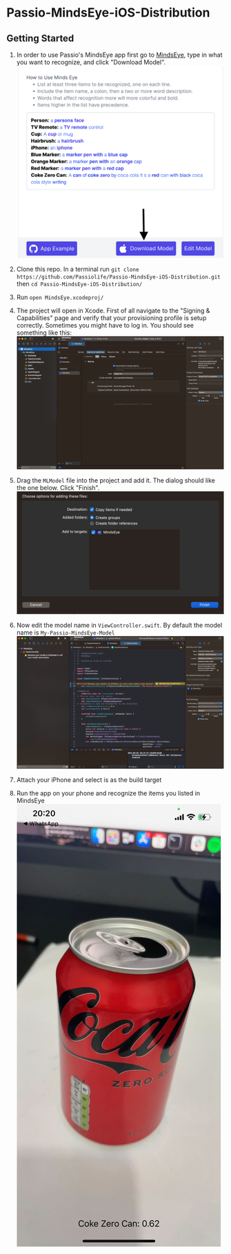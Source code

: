# Passio-MindsEye-iOS-Distribution

## Getting Started

1. In order to use Passio's MindsEye app first go to [MindsEye](https://labs.passiolife.com/mindseye), type in what you want to recognize, and click "Download Model".
![download_model](img/download_model.png)

2. Clone this repo. In a terminal run `git clone https://github.com/Passiolife/Passio-MindsEye-iOS-Distribution.git` then `cd Passio-MindsEye-iOS-Distribution/`

3. Run `open MindsEye.xcodeproj/`

4. The project will open in Xcode. First of all navigate to the "Signing & Capabilities" page and verify that your provisioning profile is setup correctly. Sometimes you might have to log in. You should see something like this:
![xcode_signing](img/xcode_signing.png)

5. Drag the `MLModel` file into the project and add it. The dialog should like the one below. Click "Finish".
![add_model](img/add_model.png)

6. Now edit the model name in `ViewController.swift`. By default the model name is `My-Passio-MindsEye-Model`
![rename_model](img/rename_model.png)

7. Attach your iPhone and select is as the build target

8. Run the app on your phone and recognize the items you listed in MindsEye
![tada](img/tada.jpg)


